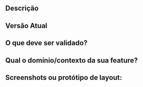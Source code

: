 ## Descrição
<!-- O que sua issue se propõe a fazer? -->

## Versão Atual
<!-- Versão do projeto em que foi levantada a necessidade do patch -->

## O que deve ser validado?
<!-- O que deve ser avaliado quando sua feature for para avaliação? -->

## Qual o domínio/contexto da sua feature?
<!-- Caso exista algum domínio da sua feature, descreva aqui -->
## Screenshots ou protótipo de layout:
<!-- Caso seja uma alteração visual, fornecer uma screenshot ou um protótipo de layout para o time de UX validar -->
<!-- Podem ser links que redirecione para outros sites (ex.: zeppelin) -->
